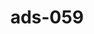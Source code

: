 ---
categories:
- ads_category-10
- ads_category-3
tags:
- ads_tag-8
- ads_tag-4
- ads_tag-10
- ads_tag-14
- ads_tag-9
- ads_tag-11
- ads_tag-18
title: ads-059
---